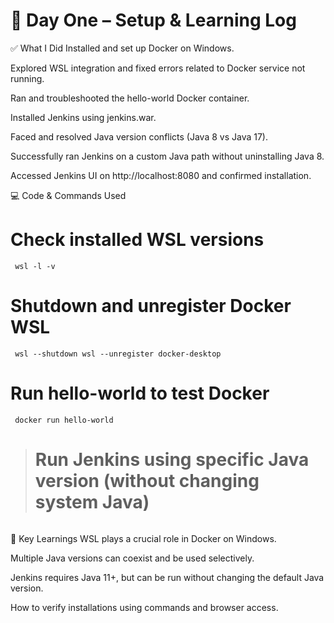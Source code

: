 # 🚀 Day One – Setup & Learning Log
✅ What I Did
Installed and set up Docker on Windows.

Explored WSL integration and fixed errors related to Docker service not running.

Ran and troubleshooted the hello-world Docker container.

Installed Jenkins using jenkins.war.

Faced and resolved Java version conflicts (Java 8 vs Java 17).

Successfully ran Jenkins on a custom Java path without uninstalling Java 8.

Accessed Jenkins UI on http://localhost:8080 and confirmed installation.

💻 Code & Commands Used

# Check installed WSL versions
<pre><code> wsl -l -v </code></pre>
# Shutdown and unregister Docker WSL
<pre><code> wsl --shutdown wsl --unregister docker-desktop </code></pre>
# Run hello-world to test Docker
<pre><code> docker run hello-world </code></pre>
># Run Jenkins using specific Java version (without changing system Java) 
<pre><code"C:\Path\To\Java17\bin\java.exe" -jar jenkins.war </code></pre>
🧠 Key Learnings
WSL plays a crucial role in Docker on Windows.

Multiple Java versions can coexist and be used selectively.

Jenkins requires Java 11+, but can be run without changing the default Java version.

How to verify installations using commands and browser access.
